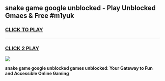 
## snake game google unblocked - Play Unblocked Gmaes & Free #m1yuk
<h3>
<a href="https://premium.freeplayer.one?title=snake_game_google_unblocked&ref=03M">CLICK TO PLAY</a></h3>
<hr>

<h3>
<a href="https://premium.freeplayer.one?title=snake_game_google_unblocked&ref=03M">CLICK 2 PLAY</a>
  
</h3>

<a href="https://premium.freeplayer.one?title=snake_game_google_unblocked&ref=03M"><img src="https://clearcache.store/games.png"></a>


**snake game google unblocked games unblocked: Your Gateway to Fun and Accessible Online Gaming**
